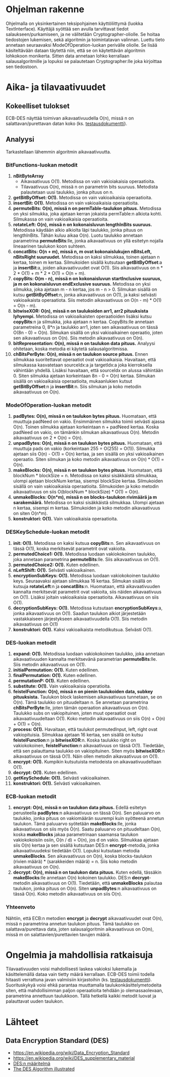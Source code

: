 # Ohjelman rakenne
Ohjelmalla on yksinkertainen teksipohjainen käyttöliittymä (luokka TextInterface). 
Käyttäjä syöttää sen avulla tarvittavat tiedot salaukseen/purkamiseen, ja ne välitetään
Cryptographer-oliolle. Se hoitaa tiedostojen lukemisen, sekä algoritmin ja toimintatavan valinnan.
Luettu tieto annetaan seuraavaksi ModeOfOperation-luokan perivälle oliolle. Se lisää käsiteltävään
dataan täytettä niin, että se on käytettävän algoritmin lohkokoon monikerta. Sitten data annetaan 
lohko kerrallaan salausalgoritmille ja lopuksi se palautetaan Cryptographer:lle joka kirjoittaa
sen tiedostoon.

# Aika- ja tilavaativuudet

## Kokeelliset tulokset

ECB-DES näyttää toimivan aikavaativuudella O(n), missä n on salattavan/purettavan datan koko
(ks. [testausdokumentti](testausdokumentti.md)).

## Analyysi
Tarkastellaan lähemmin algoritmin aikavaativuutta.

### BitFunctions-luokan metodit
1. __nBitByteArray__
    * Aikavaativuus O(1). Metodissa on vain vakioiakaisia operaatioita.
    * Tilavaativuus O(n), missä n on parametrin bits suuruus. Metodista palautetaan
    uusi taulukko, jonka pituus on n.
2. __getBitByOffset: O(1).__ Metodissa on vain vakioaikaisia operaatioita.
3. __insertBit: O(1).__ Metodissa on vain vakioaikaisia operaatioita.
4. __permuteBits: O(n), missä n on permTable-taulukon pituus.__ Metodissa on yksi
silmukka, joka ajetaan kerran jokaista permTable:n alkiota kohti. Silmukassa on vain
vakioaikaisia operaatioita.
5. __rotateLeft: O(n), missä n on kokonaisluvun lengthInBits suuruus.__ Metodissa
käydään alkio alkiolta läpi taulukko, jonka pituus on lengthInBits. Tähän kuluu
aikaa O(n). Luotu taulukko annetaan parametrina __permuteBits__:lle, jonka aikavaativuus
on yllä esitetyn nojalla lineaarinen taulukon koon suhteen.
6. __concatBits: O(n + m), missä n, m ovat kokonaislukujen nBitsLeft, nBitsRight
suuruudet.__ Metodissa on kaksi silmukkaa, toinen ajetaan n kertaa, toinen m kertaa.
Silmukoiden sisällä kutsutaan __getBitByOffset__:a ja __insertBit__:a, joiden
aikavaativuudet ovat O(1). Siis aikavaativuus on n * 2 * O(1) + m * 2 * O(1) = O(n + m).
7. __copyBits: O(m - n), missä n on kokonaisluvun startInclusive suuruus, ja m on
kokonaisluvun endExclusive suuruus.__ Metodissa on yksi silmukka, joka ajetaan 
m - n kertaa, jos m - n > 0. Silmukan sisällä on kutsu __getBitByOffset__:n, jonka
aikavaativuus on O(1), ja kaksi selvästi vakioaikaista operaatiota. Siis metodin
aikavaativuus on O(n - m) * O(1) = O(n - m).
8. __bitwiseXOR: O(n), missä n on taulukoiden arr1, arr2 pituuksista lyhyempi.__
Metodissa on vakioaikaisten operaatioiden lisäksi kutsu __copyBits__:n ja silmukka,
joka ajetaan n kertaa. CopyBits:lle annetaan parametreina 0, 8*n ja taulukko arr1, 
joten sen aikavaativuus on tässä O(8n - 0) = O(n). Silmukan sisällä on yksi vakioaikainen
operaatio, joten sen aikavaativuus on O(n). Siis metodin aikavaativuus on O(n).
9. __bitRepresentation: O(n), missä n on taulukon data pituus.__ Analyysi ohitetaan,
koska metodia ei käytetä salausalgoritmissa.
10. __chBitsPerByte: O(n), missä n on taulukon source pituus.__ Ennen silmukkaa 
suoritettavat operaatiot ovat vakioaikaisia. Havaitaan, että silmukassa kasvatetaan
sourceIdx:a ja targetIdx:a joka kierroksella vähintään yhdellä. Lisäksi havaitaan,
että sourceIdx on alussa vähintään 0. Siten silmukka ajetaan korkeintaan 8n - 0 = O(n)
kertaa. Silmukan sisällä on vakioaikaisia operaatioita, mukaanlukien kutsut __getBitByOffset__:n
ja __insertBit__:n. Siis silmukan ja koko metodin aikavaativuus on O(n).


### ModeOfOperation-luokan metodit

1. __padBytes: O(n), missä n on taulukon bytes pituus.__ Huomataan, että muuttuja padNeed on vakio. 
Ensimmäinen silmukka toimii selvästi ajassa O(n). Toinen silmukka ajetaan korkeintaan
n + padNeed kertaa. Koska padNeed on vakio, on tämänkin silmukan aikavaativuus O(n).
Metodin aikavaativuus on 2 * O(n) = O(n).
2. __unpadBytes: O(n), missä n on taulukon bytes pituus.__ Huomataan, että muuttuja
pads on vakio (korkeintaan 255 = O(255) = O(1)). Silmukka ajetaan siis O(n) - O(1) = O(n)
kertaa, ja sen sisällä on yksi vakioaikainen operaatio. Siten silmukan ja koko metodin
aikavaativuus on O(n) * O(1) = O(n).
3. __makeBlocks: O(n), missä n on taulukon bytes pituus.__ Huomataan, että 
blockNum * blockSize = n. Metodissa on kaksi sisäkkäistä silmukkaa, ulompi ajetaan
blockNum kertaa, sisempi blockSize kertaa. Silmukoiden sisällä on vain vakioaikaisia
operaatioita. Silmukoiden ja koko metodin aikavaativuus on siis 
O(blockNum * blockSize) * O(1) = O(n).
4. __unmakeBlocks: O(n*m), missä n on blocks-taulukon rivimäärä ja m sarakemäärä.__
Metodissa on kaksi sisäkkäistä silmukkaa. Ulompi ajetaan n kertaa, sisempi m kertaa.
Silmukoiden ja koko metodin aikavaativuus on siten O(n*m).
5. __konstruktori: O(1).__ Vain vakioaikaisia operaatioita.

### DESKeySchedule-luokan metodit
1. __init: O(1).__ Metodissa on kaksi kutsua __copyBits__:n. Sen aikavaativuus on
tässä O(1), koska merkitsevät parametrit ovat vakioita.
2. __permutedChoice1: O(1).__ Metodissa luodaan vakiokokoinen taulukko, joka annetaan
parametrina __permuteBits__:lle. Siis aikavaativuus on O(1).
3. __permutedChoice2: O(1).__ Kuten edellinen.
4. __nLeftShift: O(1).__ Selvästi vakioaikainen.
5. __encryptionSubKeys: O(1).__ Metodissa luodaan vakiokokoinen taulukko keys.
Seuraavaksi ajetaan silmukkaa 16 kertaa. Silmukan sisällä on kutsuja __rotateLeft__:n
ja __concatBits__:n. Huomataan, että aikavaativuuden kannalta merkitsevät parametrit
ovat vakioita, siis näiden aikavaativuus on O(1). Lisäksi joitain vakioaikaisia
operaatioita. Aikavaativuus on siis O(1).
6. __decryptionSubKeys: O(1).__ Metodissa kutsutaan __encryptionSubKeys__:a, jonka
aikavaativuus on O(1). Saadun taulukon alkiot järjestetään vastakkaiseen järjestykseen
aikavaativuudella O(1). Siis metodin aikavaativuus on O(1)
7. __konstruktori: O(1).__ Kaksi vakioaikaista metodikutsua. Selvästi O(1).

### DES-luokan metodit
1. __expand: O(1).__ Metodissa luodaan vakiokokoinen taulukko, joka annetaan
aikavaativuuden kannalta merkitsevänä parametrian __permuteBits__:lle. Siis metodin
aikavaativuus on O(1).
2. __initialPermutation: O(1).__ Kuten edellinen.
3. __finalPermutation: O(1).__ Kuten edellinen.
4. __permutationP: O(1).__ Kuten edellinen.
5. __substitute: O(1).__ Vain vakioaikaisia operatioita.
6. __feistelFunction: O(n), missä n on pienin taulukoiden data, subkey pituuksista.__
Taulukon block laskemisen aikavaativuus tunnetaan, se on O(n). Tämä taulukko on 
pituudeltaan n. Se annetaan parametrina __chBitsPerByte__:lle, joten tämän operaation
aikavaativuus on O(n). Taulukko subs on vakiopituinen, joten muut operaatiot ovat
aikavaativuudeltaan O(1). Koko metodin aikavaativuus on siis O(n) + O(n) + O(1) = O(n).
7. __process: O(1).__ Havaitaan, että taulukot permutedInput, left, right ovat 
vakiopituisia. Silmukkaa ajetaan 16 kertaa, sen sisällä on kutsu __feistelFunction__:n
ja __bitwiseXOR__:n. Koska taulukko right on vakiokokoinen, __feistelFunction__:n 
aikavaativuus on tässä O(1). Tiedetään, että sen palauttama taulukko on vakiopituinen.
Siten myös __bitwiseXOR__:n aikavaativuus on tässä O(1). Näin ollen metodin aikavaativuus
on O(1).
8. __encrypt: O(1).__ Kumpikin kutsutuista metodeista on aikavaativuudeltaan O(1).
9. __decrypt: O(1).__ Kuten edellinen.
10. __getKeySchedule: O(1).__ Selvästi vakioaikainen.
11. __konstruktori: O(1).__ Selvästi vakioaikainen.

### ECB-luokan metodit
1. __encrypt: O(n), missä n on taulukon data pituus.__ Edellä esitetyn perusteella
__padBytes__:n aikavaativuus on tässä O(n). Sen paluuarvo on taulukko, jonka pituus
on vakiomäärän suurempi kuin syötteenä annetun taulukon. Tämä paluuarvo syötetään
__makeBlocks__:lle, jonka aikavaativuus on siis myös O(n). Saatu paluuarvo on pituudeltaan
O(n), koska __makeBlocks__ jakaa parametrinaan saamansa taulukon vakiokokoisiin osiin,
O(n / d) = O(n), jos d on vakio. Silmukkaa ajetaan siis O(n) kertaa ja sen sisällä
kutsutaan DES:n __encrypt__-metodia, jonka aikavaativuudeksi tiedetään O(1). Lopuksi
kutsutaan metodia __unmakeBlocks__. Sen aikavaativuus on O(n), koska blocks-taulukon
(rivien määrä) * (sarakkeiden määrä) = n. Siis koko metodin aikavaativuus on O(n).
2. __decrypt: O(n), missä n on taulukon data pituus.__ Kuten edellä, tässäkin
__makeBlocks__:lle annetaan O(n) kokoinen taulukko. DES:n __decrypt__-metodin 
aikavaativuus on O(1). Tiedetään, että __unmakeBlocks__ palautaa taulukon, jonka
pituus on O(n). Siten __unpadBytes__:n aikavaativuus on tässä O(n). Koko metodin 
aikavaativuus on siis O(n).


### Yhteenveto
Nähtiin, että ECB:n metodien __encrypt__ ja __decrypt__ aikavaativuudet ovat O(n),
missä n parametrina annetun taulukon pituus. Tämä taulukko on salattava/purettava data,
joten salausalgoritmin aikavaativuus on O(m), missä m on salattavien/purettavien 
tavujen määrä.

# Ongelmia ja mahdollisia ratkaisuja
Tilavaativuuden voisi mahdollisesti laskea vakioksi lukemalla ja käsittelemällä dataa vain tietty määrä kerrallaan.
ECB-DES toimii todella hitaasti verrattuna javan valmiisiin kirjastoihin (ks. [testausdokumentti](testausdokumentti.md)).
Suorituskykyä voisi ehkä parantaa muuttamalla taulukonkäsittelymetodeita siten, että mahdollisimman paljon operaatioita
tehdään jo olemassaolevaan, parametrina annettuun taulukkoon. Tällä hetkellä kaikki metodit luovat ja palauttavat uuden taulukon.

# Lähteet
## Data Encryption Standard (DES)
* https://en.wikipedia.org/wiki/Data_Encryption_Standard
* https://en.wikipedia.org/wiki/DES_supplementary_material
* [DES:n määritelmä](http://csrc.nist.gov/publications/fips/fips46-3/fips46-3.pdf)
* [The DES Algorithm illustrated](http://page.math.tu-berlin.de/~kant/teaching/hess/krypto-ws2006/des.htm)
